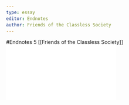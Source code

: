 ```yaml
---
type: essay
editor: Endnotes
author: Friends of the Classless Society
---
```

#Endnotes 5 [[Friends of the Classless Society]]
![](../public/861bf4f0142f005b56bb6edeecc5af51.pdf)